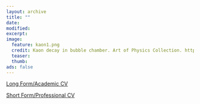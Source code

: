 ```yaml
---
layout: archive
title: ""
date:
modified:
excerpt:
image:
  feature: kaon1.png
  credit: Kaon decay in bubble chamber. Art of Physics Collection. http://cds.cern.ch/record/39472/files/23296.jpeg
  teaser:
  thumb:
ads: false
---
```


<p><a href="{{ site.url }}/misc/Abbot.cv_long.pdf" class="btn-inverse" target="_blank">Long Form/Academic CV</a></p>
<p><a href="{{ site.url }}/misc/Abbot.cv_short.pdf" class="btn-inverse" target="_blank">Short Form/Professional CV</a></p>
